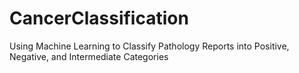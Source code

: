 # CancerClassification
Using Machine Learning to Classify Pathology Reports into Positive, Negative, and Intermediate Categories 

